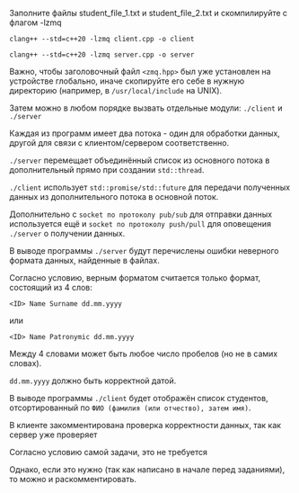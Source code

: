 Заполните файлы student_file_1.txt и student_file_2.txt и скомпилируйте с флагом -lzmq

`clang++ --std=c++20 -lzmq client.cpp -o client`

`clang++ --std=c++20 -lzmq server.cpp -o server`

Важно, чтобы заголовочный файл `<zmq.hpp>` был уже установлен на устройстве глобально, иначе скопируйте его себе в нужную директорию (например, в `/usr/local/include` на UNIX).

Затем можно в любом порядке вызвать отдельные модули: `./client` и `./server`

Каждая из программ имеет два потока - один для обработки данных, другой для связи с клиентом/сервером соответственно.

`./server` перемещает объединённый список из основного потока в дополнительный прямо при создании `std::thread`.

`./client` использует `std::promise/std::future` для передачи полученных данных из дополнительного потока в основной поток.

Дополнительно с `socket по протоколу pub/sub` для отправки данных используется ещё и `socket по протоколу push/pull` для оповещения `./server` о получении данных.

В выводе программы `./server` будут перечислены ошибки неверного формата данных, найденные в файлах.

Согласно условию, верным форматом считается только формат, состоящий из 4 слов:

`<ID> Name Surname dd.mm.yyyy`

или

`<ID> Name Patronymic dd.mm.yyyy`

Между 4 словами может быть любое число пробелов (но не в самих словах).

`dd.mm.yyyy` должно быть корректной датой.

В выводе программы `./client` будет отображён список студентов, отсортированный по `ФИО (фамилия (или отчество), затем имя)`.

В клиенте закомментирована проверка корректности данных, так как сервер уже проверяет

Согласно условию самой задачи, это не требуется

Однако, если это нужно (так как написано в начале перед заданиями), то можно и раскомментировать.
